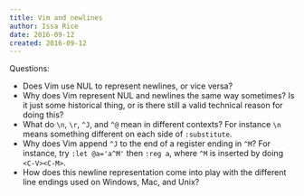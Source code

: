 ```yaml
---
title: Vim and newlines
author: Issa Rice
date: 2016-09-12
created: 2016-09-12
---
```


Questions:

  * Does Vim use NUL to represent newlines, or vice versa?
  * Why does Vim represent NUL and newlines the same way sometimes?
    Is it just some historical thing, or is there still a valid technical
    reason for doing this?
  * What do `\n`, `\r`, `^J`, and `^@` mean in different contexts?
    For instance `\n` means something different on each side of `:substitute`.
  * Why does Vim append `^J` to the end of a register ending in
    `^M`? For instance, try `:let @a='a^M'` then `:reg a`, where
    `^M` is inserted by doing `<C-V><C-M>`.
  * How does this newline representation come into play with the different line
    endings used on Windows, Mac, and Unix?
